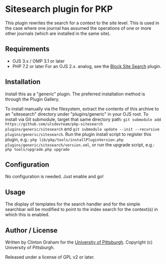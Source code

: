 # Sitesearch plugin for PKP

This plugin rewrites the search for a context to the site level.  This is used in the case where one journal has assumed the operations of one or more other journals (which are installed in the same site).

## Requirements

* OJS 3.x / OMP 3.1 or later
* PHP 7.2 or later
For an OJS 2.x. analog, see the [Block Site Search](https://github.com/ulsdevteam/ojs-sitesearch-plugin/) plugin.

## Installation

Install this as a "generic" plugin. The preferred installation method is through the Plugin Gallery.

To install manually via the filesystem, extract the contents of this archive to an "sitesearch" directory under "plugins/generic" in your OJS root.  To install via Git submodule, target that same directory path: `git submodule add https://github.com/ulsdevteam/pkp-sitesearch plugins/generic/sitesearch` and `git submodule update --init --recursive plugins/generic/sitesearch`.  Run the plugin install script to register this plugin, e.g.: `php lib/pkp/tools/installPluginVersion.php plugins/generic/sitesearch/version.xml`, or run the upgrade script, e.g.: `php tools/upgrade.php upgrade`

## Configuration

No configuration is needed.  Just enable and go!

## Usage

The display of templates for the search handler and for the simple searchbar will be modified to point to the index search for the context(s) in which this is enabled.

## Author / License

Written by Clinton Graham for the [University of Pittsburgh](http://www.pitt.edu).  Copyright (c) University of Pittsburgh.

Released under a license of GPL v2 or later.

